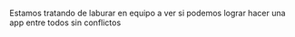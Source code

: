 Estamos tratando de laburar en equipo a ver si podemos lograr hacer una app entre todos sin conflictos
